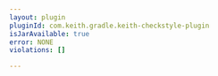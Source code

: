 ```yaml
---
layout: plugin
pluginId: com.keith.gradle.keith-checkstyle-plugin
isJarAvailable: true
error: NONE
violations: []

---
```

